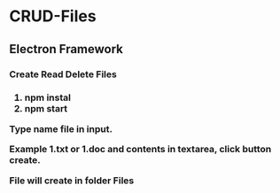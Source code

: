 # CRUD-Files
<h2>Electron Framework</h2>
<h3>Create Read Delete Files<h3>
<ol>
<li><b>npm instal</b></li>
<li><b>npm start</b></li>
</ol>

<p>Type name file in input.</p>
<p>Example <b>1.txt</b> or <b>1.doc</b> and contents in textarea, click button create.</p>
<p>File will create in folder Files</p>
